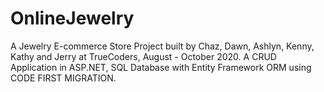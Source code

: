 # OnlineJewelry
A Jewelry E-commerce Store Project built by Chaz, Dawn, Ashlyn, Kenny, Kathy and Jerry at TrueCoders, August - October 2020. 
A CRUD Application in ASP.NET, SQL Database with Entity Framework ORM using CODE FIRST MIGRATION.

